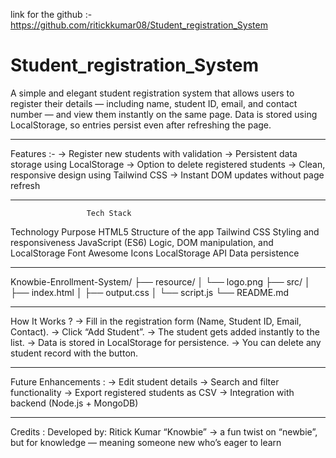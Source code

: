 link for the github :- https://github.com/ritickkumar08/Student_registration_System


# Student_registration_System
A simple and elegant student registration system that allows users to register their details — including name, student ID, email, and contact number — and view them instantly on the same page. Data is stored using LocalStorage, so entries persist even after refreshing the page.


-----------------------------------------------------------------------------------------------------------------------------------
Features :-
-> Register new students with validation
-> Persistent data storage using LocalStorage
-> Option to delete registered students
-> Clean, responsive design using Tailwind CSS
-> Instant DOM updates without page refresh

-----------------------------------------------------------------------------------------------------------------------------------

                     Tech Stack
Technology	                               Purpose
HTML5	                               Structure of the app
Tailwind CSS	                       Styling and responsiveness
JavaScript (ES6)	                   Logic, DOM manipulation, and LocalStorage
Font Awesome	                       Icons
LocalStorage API	                   Data persistence

-----------------------------------------------------------------------------------------------------------------------------------
Knowbie-Enrollment-System/
├── resource/
│   └── logo.png
├── src/
│   ├── index.html
│   ├── output.css
│   └── script.js
└── README.md

-----------------------------------------------------------------------------------------------------------------------------------
How It Works ?
-> Fill in the registration form (Name, Student ID, Email, Contact).
-> Click “Add Student”.
-> The student gets added instantly to the list.
-> Data is stored in LocalStorage for persistence.
-> You can delete any student record with the button.

-----------------------------------------------------------------------------------------------------------------------------------

Future Enhancements :
-> Edit student details
-> Search and filter functionality
-> Export registered students as CSV
-> Integration with backend (Node.js + MongoDB)

-----------------------------------------------------------------------------------------------------------------------------------

Credits :
Developed by: Ritick Kumar
“Knowbie” → a fun twist on “newbie”, but for knowledge — meaning someone new who’s eager to learn